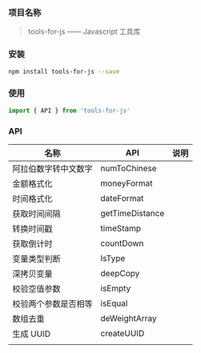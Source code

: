 ### 项目名称

> tools-for-js —— Javascript 工具库

### 安装

```sh
npm install tools-for-js --save
```

### 使用

```js
import { API } from 'tools-for-js'
```

### API

| 名称                 | API             | 说明 |
| -------------------- | --------------- | ---- |
| 阿拉伯数字转中文数字 | numToChinese    |      |
| 金额格式化           | moneyFormat     |      |
| 时间格式化           | dateFormat      |      |
| 获取时间间隔         | getTimeDistance |      |
| 转换时间戳           | timeStamp       |      |
| 获取倒计时           | countDown       |      |
| 变量类型判断         | IsType          |      |
| 深拷贝变量           | deepCopy        |      |
| 校验空值参数         | isEmpty         |      |
| 校验两个参数是否相等 | isEqual         |      |
| 数组去重             | deWeightArray   |      |
| 生成 UUID            | createUUID      |      |
|                      |                 |      |
